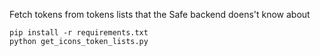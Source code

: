 Fetch tokens from tokens lists that the Safe backend doens't know about

```
pip install -r requirements.txt
python get_icons_token_lists.py
```